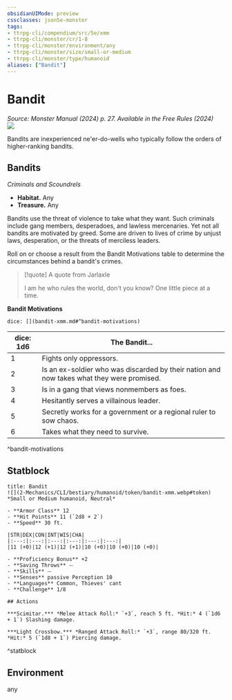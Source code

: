 ```yaml
---
obsidianUIMode: preview
cssclasses: json5e-monster
tags:
- ttrpg-cli/compendium/src/5e/xmm
- ttrpg-cli/monster/cr/1-8
- ttrpg-cli/monster/environment/any
- ttrpg-cli/monster/size/small-or-medium
- ttrpg-cli/monster/type/humanoid
aliases: ["Bandit"]
---
```

# Bandit
*Source: Monster Manual (2024) p. 27. Available in the Free Rules (2024)*  
![](2-Mechanics/CLI/bestiary/humanoid/img/bandits.webp#right)

Bandits are inexperienced ne'er-do-wells who typically follow the orders of higher-ranking bandits.

## Bandits

*Criminals and Scoundrels*

- **Habitat.** Any  
- **Treasure.** Any  

Bandits use the threat of violence to take what they want. Such criminals include gang members, desperadoes, and lawless mercenaries. Yet not all bandits are motivated by greed. Some are driven to lives of crime by unjust laws, desperation, or the threats of merciless leaders.

Roll on or choose a result from the Bandit Motivations table to determine the circumstances behind a bandit's crimes.

> [!quote] A quote from Jarlaxle  
> 
> I am he who rules the world, don't you know? One little piece at a time.

**Bandit Motivations**

`dice: [](bandit-xmm.md#^bandit-motivations)`

| dice: 1d6 | The Bandit... |
|-----------|---------------|
| 1 | Fights only oppressors. |
| 2 | Is an ex-soldier who was discarded by their nation and now takes what they were promised. |
| 3 | Is in a gang that views nonmembers as foes. |
| 4 | Hesitantly serves a villainous leader. |
| 5 | Secretly works for a government or a regional ruler to sow chaos. |
| 6 | Takes what they need to survive. |
^bandit-motivations

## Statblock

```ad-statblock
title: Bandit
![](2-Mechanics/CLI/bestiary/humanoid/token/bandit-xmm.webp#token)
*Small or Medium humanoid, Neutral*

- **Armor Class** 12 
- **Hit Points** 11 (`2d8 + 2`) 
- **Speed** 30 ft.

|STR|DEX|CON|INT|WIS|CHA|
|:---:|:---:|:---:|:---:|:---:|:---:|
|11 (+0)|12 (+1)|12 (+1)|10 (+0)|10 (+0)|10 (+0)|

- **Proficiency Bonus** +2
- **Saving Throws** ⏤
- **Skills** ⏤
- **Senses** passive Perception 10
- **Languages** Common, Thieves' cant
- **Challenge** 1/8

## Actions

***Scimitar.*** *Melee Attack Roll:* `+3`, reach 5 ft. *Hit:* 4 (`1d6 + 1`) Slashing damage.

***Light Crossbow.*** *Ranged Attack Roll:* `+3`, range 80/320 ft. *Hit:* 5 (`1d8 + 1`) Piercing damage.
```
^statblock

## Environment

any